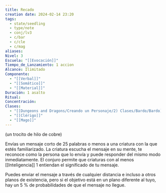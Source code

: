```yaml
---
title: Recado
creation date: 2024-02-14 23:20
tags:
  - state/seedling
  - type/note
  - conj/lv3
  - c/bar
  - c/cle
  - c/mag
aliases: 
Nivel: 3
Escuela: "[[Evocación]]"
Tiempo_de_Lanzamiento: 1 accion
Alcance: Ilimitado
Componente:
  - "[[Verbal]]"
  - "[[Somático]]"
  - "[[Material]]"
Duración: 1 asalto
Ritual: 
Concentración: 
Clases:
  - "[[Dungeons and Dragons/Creando un Personaje/2) Clases/Bardo/Bardo]]"
  - "[[Clérigo]]"
  - "[[Mago]]"
---
```

(un trocito de hilo de cobre)

Envías un mensaje corto de 25 palabras o menos a una criatura con la que estés familiarizado. La criatura escucha el mensaje en su mente, te reconoce como la persona que lo envía y puede responder del mismo modo inmediatamente. El conjuro permite que criaturas con al menos [[Inteligencia]] 1 entiendan el significado de tu mensaje.

Puedes enviar el mensaje a través de cualquier distancia e incluso a otros planos de existencia, pero si el objetivo está en un plano diferente al tuyo, hay un 5 % de probabilidades de que el mensaje no llegue.
